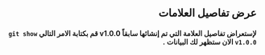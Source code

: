 ## <div dir=rtl> عرض تفاصيل العلامات</div>
####  <div dir=rtl> لإستعراض تفاصيل العلامة التي تم إنشائها سابقاً  v1.0.0 قم بكتابة الامر التالي `git show v1.0.0`  الان ستظهر لك البيانات .
</div>
